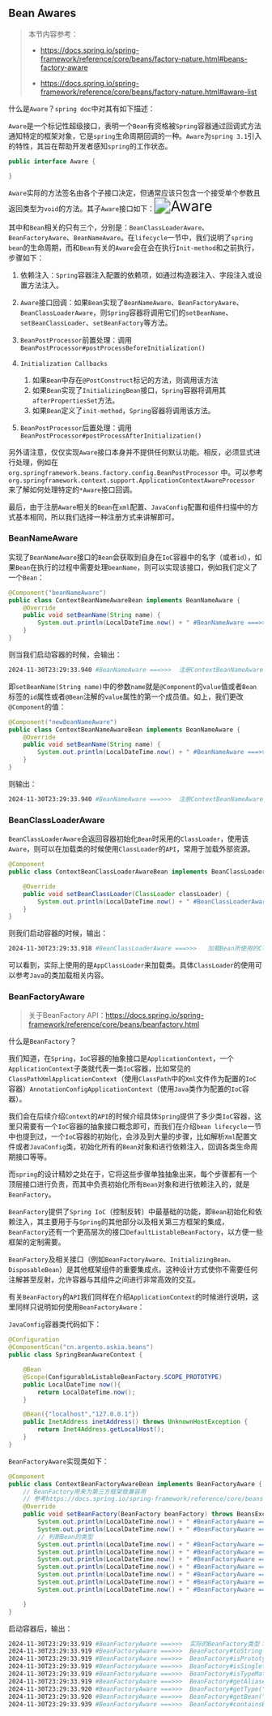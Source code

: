 ## Bean Awares

> 本节内容参考：
>
> - https://docs.spring.io/spring-framework/reference/core/beans/factory-nature.html#beans-factory-aware
>
> - https://docs.spring.io/spring-framework/reference/core/beans/factory-nature.html#aware-list

什么是`Aware`？`spring doc`中对其有如下描述：

`Aware`是一个标记性超级接口，表明一个`Bean`有资格被`Spring`容器通过回调式方法通知特定的框架对象，它是`spring`生命周期回调的一种。`Aware`为`spring 3.1`引入的特性，其旨在帮助开发者感知`spring`的工作状态。

```java
public interface Aware {

}
```

`Aware`实际的方法签名由各个子接口决定，但通常应该只包含一个接受单个参数且返回类型为`void`的方法。其子`Aware`接口如下：<img src="README/Aware-17329798251912.png" alt="Aware" style="zoom:200%;" />

其中和`Bean`相关的只有三个，分别是：`BeanClassLoaderAware`、`BeanFactoryAware`、`BeanNameAware`。在`lifecycle`一节中，我们说明了`spring bean`的生命周期，而和`Bean`有关的`Aware`会在会在执行`Init-method`和之前执行，步骤如下：

1. 依赖注入：`Spring`容器注入配置的依赖项，如通过构造器注入、字段注入或设置方法注入。
2. `Aware`接口回调：如果`Bean`实现了`BeanNameAware`、`BeanFactoryAware`、`BeanClassLoaderAware`，则`Spring`容器将调用它们的`setBeanName`、`setBeanClassLoader`、`setBeanFactory`等方法。
3. `BeanPostProcessor`前置处理：调用`BeanPostProcessor#postProcessBeforeInitialization()`

4. `Initialization Callbacks`
   1. 如果`Bean`中存在`@PostConstruct`标记的方法，则调用该方法
   2. 如果`Bean`实现了`InitializingBean`接口，`Spring`容器将调用其`afterPropertiesSet`方法。
   3. 如果`Bean`定义了`init-method`，`Spring`容器将调用该方法。
5. `BeanPostProcessor`后置处理：调用`BeanPostProcessor#postProcessAfterInitialization()`

另外请注意，仅仅实现`Aware`接口本身并不提供任何默认功能。相反，必须显式进行处理，例如在 `org.springframework.beans.factory.config.BeanPostProcessor` 中。可以参考 `org.springframework.context.support.ApplicationContextAwareProcessor` 来了解如何处理特定的`*Aware`接口回调。

最后，由于注册`Aware`相关的`Bean`在`xml`配置、`JavaConfig`配置和组件扫描中的方式基本相同，所以我们选择一种注册方式来讲解即可。

### BeanNameAware

实现了`BeanNameAware`接口的`Bean`会获取到自身在`IoC`容器中的名字（或者`id`），如果`Bean`在执行的过程中需要处理`beanName`，则可以实现该接口，例如我们定义了一个`Bean`：

```java
@Component("beanNameAware")
public class ContextBeanNameAwareBean implements BeanNameAware {
    @Override
    public void setBeanName(String name) {
        System.out.println(LocalDateTime.now() + " #BeanNameAware ===>>>  注册ContextBeanNameAwareBean，bean’s name = " + name);
    }
}
```

则当我们启动容器的时候，会输出：

```bash
2024-11-30T23:29:33.940 #BeanNameAware ===>>>  注册ContextBeanNameAwareBean，bean’s name = beanNameAware
```

即`setBeanName(String name)`中的参数`name`就是`@Component`的`value`值或者`Bean`标签的`id`属性或者`@Bean`注解的`value`属性的第一个成员值。如上，我们更改`@Component`的值：

```java
@Component("newBeanNameAware")
public class ContextBeanNameAwareBean implements BeanNameAware {
    @Override
    public void setBeanName(String name) {
        System.out.println(LocalDateTime.now() + " #BeanNameAware ===>>>  注册ContextBeanNameAwareBean，bean’s name = " + name);
    }
}
```

则输出：

```bash
2024-11-30T23:29:33.940 #BeanNameAware ===>>>  注册ContextBeanNameAwareBean，bean’s name = newBeanNameAware
```

### BeanClassLoaderAware

`BeanClassLoaderAware`会返回容器初始化`Bean`时采用的`ClassLoader`，使用该`Aware`，则可以在加载类的时候使用`ClassLoader`的`API`，常用于加载外部资源。

```java
@Component
public class ContextBeanClassLoaderAwareBean implements BeanClassLoaderAware {

    @Override
    public void setBeanClassLoader(ClassLoader classLoader) {
        System.out.println(LocalDateTime.now() + " #BeanClassLoaderAware ===>>>   加载Bean所使用的ClassLoader：" + classLoader);
    }
}
```

则我们启动容器的时候，输出：

```bash
2024-11-30T23:29:33.918 #BeanClassLoaderAware ===>>>   加载Bean所使用的ClassLoader：sun.misc.Launcher$AppClassLoader@18b4aac2
```

可以看到，实际上使用的是`AppClassLoader`来加载类。具体`ClassLoader`的使用可以参考`Java`的类加载相关内容。

### BeanFactoryAware

> 关于BeanFactory API：https://docs.spring.io/spring-framework/reference/core/beans/beanfactory.html

什么是`BeanFactory`？

我们知道，在`Spring`，`IoC`容器的抽象接口是`ApplicationContext`，一个`ApplicationContext`子类就代表一类`IoC`容器，比如常见的`ClassPathXmlApplicationContext`（使用`ClassPath`中的`Xml`文件作为配置的`IoC`容器）`AnnotationConfigApplicationContext`（使用`Java`类作为配置的`IoC`容器）。

我们会在后续介绍`Context`的`API`的时候介绍具体`Spring`提供了多少类`IoC`容器，这里只需要有一个`IoC`容器的抽象接口概念即可，而我们在介绍`bean lifecycle`一节中也提到过，一个`IoC`容器的初始化，会涉及到大量的步骤，比如解析`Xml`配置文件或者`JavaConfig`类，初始化所有的`Bean`对象和进行依赖注入，回调各类生命周期接口等等。

而`spring`的设计精妙之处在于，它将这些步骤单独抽象出来，每个步骤都有一个顶层接口进行负责，而其中负责初始化所有`Bean`对象和进行依赖注入的，就是`BeanFactory`。

`BeanFactory`提供了`Spring IoC`（控制反转）中最基础的功能，即`Bean`初始化和依赖注入，其主要用于与`Spring`的其他部分以及相关第三方框架的集成，`BeanFactory`还有一个更高层次的接口`DefaultListableBeanFactory`，以方便一些框架的定制需要。

`BeanFactory`及相关接口（例如`BeanFactoryAware`、`InitializingBean`、`DisposableBean`）是其他框架组件的重要集成点。这种设计方式使你不需要任何注解甚至反射，允许容器与其组件之间进行非常高效的交互。

有关`BeanFactory`的`API`我们同样在介绍`ApplicationContext`的时候进行说明，这里同样只说明如何使用`BeanFactoryAware`：

`JavaConfig`容器类代码如下：

```java
@Configuration
@ComponentScan("cn.argento.askia.beans")
public class SpringBeanAwareContext {

    @Bean
    @Scope(ConfigurableListableBeanFactory.SCOPE_PROTOTYPE)
    public LocalDateTime now(){
        return LocalDateTime.now();
    }

    @Bean({"localhost","127.0.0.1"})
    public InetAddress inetAddress() throws UnknownHostException {
        return Inet4Address.getLocalHost();
    }
}
```

`BeanFactoryAware`实现类如下：

```java
@Component
public class ContextBeanFactoryAwareBean implements BeanFactoryAware {
    // BeanFactory用来为第三方框架做兼容用
    // 参考https://docs.spring.io/spring-framework/reference/core/beans/beanfactory.html
    @Override
    public void setBeanFactory(BeanFactory beanFactory) throws BeansException {
        System.out.println(LocalDateTime.now() + " #BeanFactoryAware ===>>>  实际的BeanFactory类型：" + beanFactory.getClass());
        System.out.println(LocalDateTime.now() + " #BeanFactoryAware ===>>>  BeanFactory#toString：" + beanFactory.toString());
        // 判断Bean的类型
        System.out.println(LocalDateTime.now() + " #BeanFactoryAware ===>>>  BeanFactory#isPrototype(\"now\")：" + beanFactory.isPrototype("now"));
        System.out.println(LocalDateTime.now() + " #BeanFactoryAware ===>>>  BeanFactory#isSingleton(\"localhost\")：" + beanFactory.isSingleton("localhost"));
        System.out.println(LocalDateTime.now() + " #BeanFactoryAware ===>>>  BeanFactory#isTypeMatch(\"localhost\", InetAddress.class)：" + beanFactory.isTypeMatch("localhost", InetAddress.class));
        System.out.println(LocalDateTime.now() + " #BeanFactoryAware ===>>>  BeanFactory#getAliases(\"localhost\")：" + Arrays.toString(beanFactory.getAliases("localhost")));
        System.out.println(LocalDateTime.now() + " #BeanFactoryAware ===>>>  BeanFactory#getType(\"localhost\")：" + beanFactory.getType("localhost"));
        System.out.println(LocalDateTime.now() + " #BeanFactoryAware ===>>>  BeanFactory#getBean(\"localhost\")：" + beanFactory.getBean("localhost"));
        System.out.println(LocalDateTime.now() + " #BeanFactoryAware ===>>>  BeanFactory#containsBean(\"localhost\")：" + beanFactory.containsBean("localhost"));

    }
}
```

启动容器后，输出：

```bash
2024-11-30T23:29:33.919 #BeanFactoryAware ===>>>  实际的BeanFactory类型：class org.springframework.beans.factory.support.DefaultListableBeanFactory
2024-11-30T23:29:33.919 #BeanFactoryAware ===>>>  BeanFactory#toString：org.springframework.beans.factory.support.DefaultListableBeanFactory@192d3247: defining beans [org.springframework.context.annotation.internalConfigurationAnnotationProcessor,org.springframework.context.annotation.internalAutowiredAnnotationProcessor,org.springframework.context.annotation.internalCommonAnnotationProcessor,org.springframework.context.event.internalEventListenerProcessor,org.springframework.context.event.internalEventListenerFactory,springBeanAwareContext,contextBeanClassLoaderAwareBean,contextBeanFactoryAwareBean,beanNameAware,now,localhost]; root of factory hierarchy
2024-11-30T23:29:33.919 #BeanFactoryAware ===>>>  BeanFactory#isPrototype("now")：true
2024-11-30T23:29:33.919 #BeanFactoryAware ===>>>  BeanFactory#isSingleton("localhost")：true
2024-11-30T23:29:33.919 #BeanFactoryAware ===>>>  BeanFactory#isTypeMatch("localhost", InetAddress.class)：true
2024-11-30T23:29:33.919 #BeanFactoryAware ===>>>  BeanFactory#getAliases("localhost")：[127.0.0.1]
2024-11-30T23:29:33.920 #BeanFactoryAware ===>>>  BeanFactory#getType("localhost")：class java.net.InetAddress
2024-11-30T23:29:33.920 #BeanFactoryAware ===>>>  BeanFactory#getBean("localhost")：LAPTOP-047TRRV3/192.168.56.1
2024-11-30T23:29:33.939 #BeanFactoryAware ===>>>  BeanFactory#containsBean("localhost")：true
```

